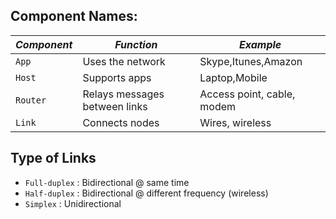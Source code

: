 Component Names:
---

*Component* | *Function* | *Example*
--- | --- | ---
`App` | Uses the network | Skype,Itunes,Amazon
`Host` | Supports apps | Laptop,Mobile
`Router` | Relays messages between links | Access point, cable, modem
`Link` | Connects nodes | Wires, wireless

Type of Links
-------------
  - `Full-duplex` : Bidirectional @ same time
  - `Half-duplex` : Bidirectional @ different frequency (wireless)
  - `Simplex` : Unidirectional
  
